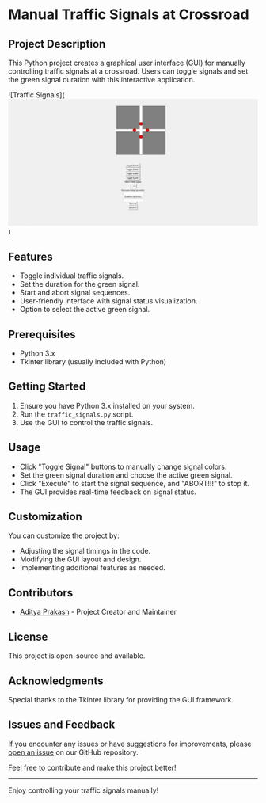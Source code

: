 # Manual Traffic Signals at Crossroad

## Project Description
This Python project creates a graphical user interface (GUI) for manually controlling traffic signals at a crossroad. Users can toggle signals and set the green signal duration with this interactive application.

![Traffic Signals](![not loading](https://github.com/AdityaPrakash27/Traffic-Light-Simulation/blob/main/Traffic%20Light.jpg))

## Features
- Toggle individual traffic signals.
- Set the duration for the green signal.
- Start and abort signal sequences.
- User-friendly interface with signal status visualization.
- Option to select the active green signal.

## Prerequisites
- Python 3.x
- Tkinter library (usually included with Python)

## Getting Started
1. Ensure you have Python 3.x installed on your system.
2. Run the `traffic_signals.py` script.
3. Use the GUI to control the traffic signals.

## Usage
- Click "Toggle Signal" buttons to manually change signal colors.
- Set the green signal duration and choose the active green signal.
- Click "Execute" to start the signal sequence, and "ABORT!!!" to stop it.
- The GUI provides real-time feedback on signal status.

## Customization
You can customize the project by:
- Adjusting the signal timings in the code.
- Modifying the GUI layout and design.
- Implementing additional features as needed.

## Contributors
- [Aditya Prakash](https://github.com/AdityaPrakash27) - Project Creator and Maintainer

## License
This project is open-source and available.

## Acknowledgments
Special thanks to the Tkinter library for providing the GUI framework.

## Issues and Feedback
If you encounter any issues or have suggestions for improvements, please [open an issue](https://github.com/AdityaPrakash27/Traffic-Light-Simulation/issues) on our GitHub repository.

Feel free to contribute and make this project better!

---

Enjoy controlling your traffic signals manually!
